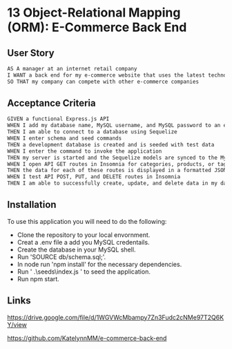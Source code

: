 # 13 Object-Relational Mapping (ORM): E-Commerce Back End


## User Story

```md
AS A manager at an internet retail company
I WANT a back end for my e-commerce website that uses the latest technologies
SO THAT my company can compete with other e-commerce companies
```

## Acceptance Criteria

```md
GIVEN a functional Express.js API
WHEN I add my database name, MySQL username, and MySQL password to an environment variable file
THEN I am able to connect to a database using Sequelize
WHEN I enter schema and seed commands
THEN a development database is created and is seeded with test data
WHEN I enter the command to invoke the application
THEN my server is started and the Sequelize models are synced to the MySQL database
WHEN I open API GET routes in Insomnia for categories, products, or tags
THEN the data for each of these routes is displayed in a formatted JSON
WHEN I test API POST, PUT, and DELETE routes in Insomnia
THEN I am able to successfully create, update, and delete data in my database
```

## Installation
To use this application you will need to do the following:
* Clone the repository to your local envornment.
* Creat a .env file a add you MySQL credentails.
* Create the database in your MySQL shell.
* Run 'SOURCE db/schema.sql;'.
* In node run 'npm install' for the necessary dependencies.
* Run ' .\seeds\index.js ' to seed the application.
* Run npm start.

## Links

https://drive.google.com/file/d/1WGVWcMbampy7Zn3Fudc2cNMe97T2Q6KY/view

https://github.com/KatelynnMM/e-commerce-back-end


